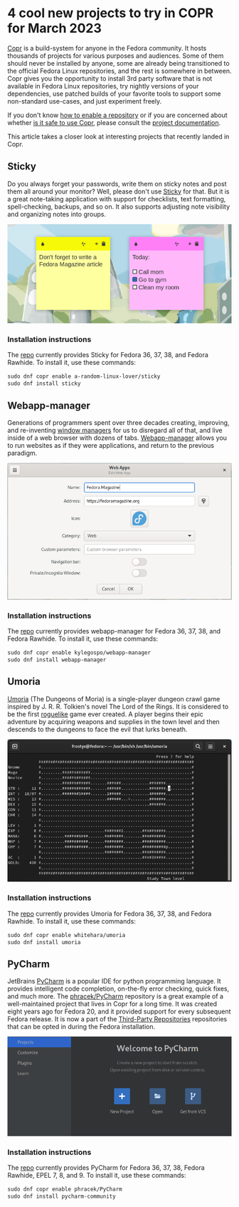 # 4 cool new projects to try in COPR for March 2023

[Copr][copr] is a build-system for anyone in the Fedora community. It
hosts thousands of projects for various purposes and audiences. Some
of them should never be installed by anyone, some are already being
transitioned to the official Fedora Linux repositories, and the rest
is somewhere in between. Copr gives you the opportunity to install 3rd
party software that is not available in Fedora Linux repositories, try
nightly versions of your dependencies, use patched builds of your
favorite tools to support some non-standard use-cases, and just
experiment freely.

If you don't know [how to enable a repository][copr-docs-enable] or if
you are concerned about whether
[is it safe to use Copr][copr-docs-security], please consult the
[project documentation][copr-docs].

This article takes a closer look at interesting projects that recently
landed in Copr.


## Sticky

Do you always forget your passwords, write them on sticky notes and
post them all around your monitor? Well, please don't use
[Sticky][sticky] for that. But it is a great note-taking application
with support for checklists, text formatting, spell-checking, backups,
and so on. It also supports adjusting note visibility and organizing
notes into groups.

![Sticky][sticky-img]

### Installation instructions

The [repo][sticky-copr] currently provides Sticky for Fedora
36, 37, 38, and Fedora Rawhide. To install it, use these commands:

```
sudo dnf copr enable a-random-linux-lover/sticky
sudo dnf install sticky
```


## Webapp-manager

Generations of programmers spent over three decades creating,
improving, and re-inventing [window managers][window-manager] for us
to disregard all of that, and live inside of a web browser with dozens
of tabs. [Webapp-manager][webapp-manager] allows you to run websites
as if they were applications, and return to the previous paradigm.

![webapp-manager][webapp-manager-img]

### Installation instructions

The [repo][webapp-manager-copr] currently provides webapp-manager for
Fedora 36, 37, 38, and Fedora Rawhide. To install it, use these
commands:

```
sudo dnf copr enable kylegospo/webapp-manager
sudo dnf install webapp-manager
```


## Umoria

[Umoria][umoria] (The Dungeons of Moria) is a single-player dungeon
crawl game inspired by J. R. R. Tolkien's novel The Lord of the
Rings. It is considered to be the first [roguelike][roguelike]
game ever created. A player begins their epic adventure by acquiring
weapons and supplies in the town level and then descends to the
dungeons to face the evil that lurks beneath.

![Umoria][umoria-img]

### Installation instructions

The [repo][umoria-copr] currently provides Umoria for Fedora
36, 37, 38, and Fedora Rawhide. To install it, use these commands:

```
sudo dnf copr enable whitehara/umoria
sudo dnf install umoria
```


## PyCharm

JetBrains [PyCharm][pycharm] is a popular IDE for python programming
language. It provides intelligent code completion, on-the-fly error
checking, quick fixes, and much more. The [phracek/PyCharm][pycharm-copr]
repository is a great example of a well-maintained project that lives
in Copr for a long time. It was created eight years ago for Fedora 20,
and it provided support for every subsequent Fedora release. It is now
a part of the [Third-Party Repositories][third-party] repositories
that can be opted in during the Fedora installation.


![pycharm][pycharm-img]

### Installation instructions

The [repo][pycharm-copr] currently provides PyCharm for
Fedora 36, 37, 38, Fedora Rawhide, EPEL 7, 8, and 9. To install it,
use these commands:

```
sudo dnf copr enable phracek/PyCharm
sudo dnf install pycharm-community
```


[copr]: https://copr.fedorainfracloud.org/
[copr-docs]: https://docs.pagure.org/copr.copr/user_documentation.html
[copr-docs-enable]: https://docs.pagure.org/copr.copr/how_to_enable_repo.html#how-to-enable-repo
[copr-docs-security]: https://docs.pagure.org/copr.copr/user_documentation.html#is-it-safe-to-use-copr


[sticky]: https://github.com/linuxmint/sticky
[sticky-copr]: https://copr.fedorainfracloud.org/coprs/a-random-linux-lover/sticky/
[sticky-img]: img/sticky.png


[webapp-manager]: https://github.com/KyleGospo/webapp-manager
[webapp-manager-copr]: https://copr.fedorainfracloud.org/coprs/kylegospo/webapp-manager/
[webapp-manager-img]: img/webapp-manager.png
[window-manager]: https://en.wikipedia.org/wiki/Window_manager


[umoria]: https://umoria.org/
[umoria-copr]: https://copr.fedorainfracloud.org/coprs/whitehara/umoria/
[umoria-img]: img/umoria.png
[roguelike]: https://en.wikipedia.org/wiki/Roguelike


[pycharm]: https://www.jetbrains.com/pycharm/
[pycharm-copr]: https://copr.fedorainfracloud.org/coprs/phracek/PyCharm/
[pycharm-img]: img/pycharm.png
[third-party]: https://docs.fedoraproject.org/en-US/workstation-working-group/third-party-repos/
